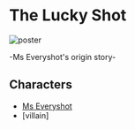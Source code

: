 # The Lucky Shot

![poster]( )

-Ms Everyshot's origin story-

## Characters

- [Ms Everyshot](./../Cast/Heroes/MsEveryshot.md)
- [villain]
